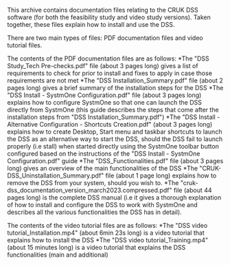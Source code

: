 This archive contains documentation files relating to the CRUK DSS software (for both the feasibility study and video study versions). 
Taken together, these files explain how to install and use the DSS.

There are two main types of files: PDF documentation files and video tutorial files.

The contents of the PDF documentation files are as follows:
*The "DSS Study_Tech Pre-checks.pdf" file (about 3 pages long) gives a list of requirements to check for prior to install and fixes to apply in case those requirements are not met
*The "DSS Installation_Summary.pdf" file (about 2 pages long) gives a brief summary of the installation steps for the DSS
*The "DSS Install - SystmOne Configuration.pdf" file (about 3 pages long) explains how to configure SystmOne so that one can launch the DSS directly from SystmOne (this guide describes the steps that come after the installation steps from "DSS Installation_Summary.pdf")
*The "DSS Install -  Alternative Configuration - Shortcuts Creation.pdf" (about 3 pages long) explains how to create Desktop, Start menu and taskbar shortcuts to launch the DSS as an alternative way to start the DSS, should the DSS fail to launch properly (i.e stall) when started directly using the SystmOne toolbar button configured based on the instructions of the "DSS Install - SystmOne Configuration.pdf" guide
*The "DSS_Functionalities.pdf" file (about 3 pages long) gives an overview of the main functionalities of the DSS 
*The "CRUK-DSS_Uninstallation_Summary.pdf" file (about 1 page long) explains how to remove the DSS from your system, should you wish to.
*The "cruk-dss_documentation_version_march2023.compressed.pdf" file (about 44 pages long) is the complete DSS manual (i.e it gives a thorough explanation of how to install and configure the DSS to work with SystmOne and describes all the various functionalities the DSS has in detail). 

The contents of the video tutorial files are as follows:
*The "DSS video tutorial_Installation.mp4" (about 6min 23s long) is a video tutorial that explains how to install the DSS
*The "DSS video tutorial_Training.mp4" (about 15 minutes long) is a video tutorial that explains the DSS functionalities (main and additional)

